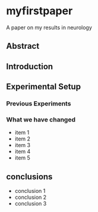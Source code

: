 # myfirstpaper
A paper on my results in neurology

## Abstract

## Introduction

## Experimental Setup
### Previous Experiments
### What we have changed
  - item 1
  - item 2
  - item 3
  - item 4
  - item 5

## conclusions
- conclusion 1
- conclusion 2
- conclusion 3

